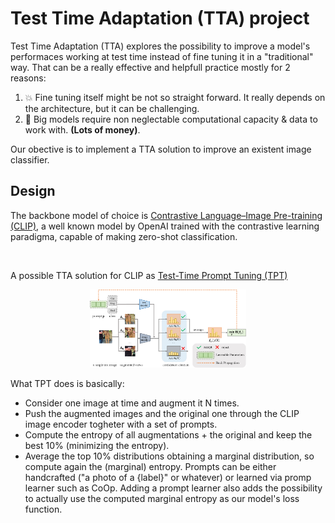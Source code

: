 # Test Time Adaptation (TTA) project 

Test Time Adaptation (TTA) explores the possibility to improve a model's performaces working at test time instead of fine tuning it in a "traditional" way. That can be a really effective and helpfull practice mostly for 2 reasons:
1) 💥 Fine tuning itself might be not so straight forward. It really depends on the architecture, but it can be challenging.
2) 💸 Big models require non neglectable computational capacity & data to work with. **(Lots of money)**.

Our obective is to implement a TTA solution to improve an existent image classifier.

## Design
The backbone model of choice is [Contrastive Language–Image Pre-training (CLIP)](https://openai.com/index/clip/), a well known model by OpenAI trained with the contrastive learning paradigma, capable of making zero-shot classification.

<br>

A possible TTA solution for CLIP as [Test-Time Prompt Tuning (TPT)](https://arxiv.org/abs/2209.07511)

<div align=center><img src="imgs/TPT.png" width="250" /></div>

What TPT does is basically:
* Consider one image at time and augment it N times.
* Push the augmented images and the original one through the CLIP image encoder togheter with a set of prompts.
* Compute the entropy of all augmentations + the original and keep the best 10% (minimizing the entropy).
* Average the top 10% distributions obtaining a marginal distribution, so compute again the (marginal) entropy.
Prompts can be either handcrafted ("a photo of a {label}" or whatever) or learned via promp learner such as CoOp. Adding a prompt learner also adds the possibility to actually use the computed marginal entropy as our model's loss function.
